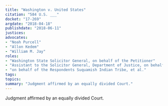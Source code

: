 ```yaml
---
title: "Washington v. United States"
citation: "584 U.S. ___"
docket: "17-269"
argdate: "2018-04-18"
publishdate: "2018-06-11"
justices:
advocates:
- "Noah Purcell"
- "Allon Kedem"
- "William M. Jay"
roles:
- "Washington State Solicitor General, on behalf of the Petitioner"
- "Assistant to the Solicitor General, Department of Justice, on behalf of Respondent United States"
- "on behalf of the Respondents Suquamish Indian Tribe, et al."
tags:
topics:
summary: "Judgment affirmed by an equally divided Court."
---
```

Judgment affirmed by an equally divided Court.

